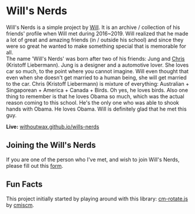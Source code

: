 # Will's Nerds

Will's Nerds is a simple project by [Will](https://withoutwax.me). It is an archive / collection of his friends' profile when Will met during 2016~2019. Will realized that he made a lot of great and amazing friends (in / outside his school) and since they were so great he wanted to make something special that is memorable for all.   
The name 'Will's Nerds' was born after two of his friends: Jung and [Chris](https://www.chriszhu-design.com/) (Kristoff Liebermann). Jung is a designer and a automotive lover. She loves car so much, to the point where you cannot imagine. Will even thought that even when she doesn't get married to a human being, she will get married to the car. Chris (Kristoff Liebermann) is mixture of everything: Australian + Singaporean + America + Canada + Birds. Oh yes, he loves birds. Also one thing to remember is that he loves Obama so much, which was the actual reason coming to this school. He's the only one who was able to shook hands with Obama. He loves Obama. Will is definitely glad that he met this guy.   

**Live:** [withoutwax.github.io/wills-nerds](https://withoutwax.github.io/wills-nerds/)

## Joining the Will's Nerds
If you are one of the person who I've met, and wish to join Will's Nerds, please fill out this [form](https://goo.gl/forms/V4t4v2UvdwbiLec92).   

## Fun Facts
This project initially started by playing around with this library: [cm-rotate.js](http://cmiscm.github.com/cm-rotate.js/) by [cmiscm](http://cmiscm.com/).
